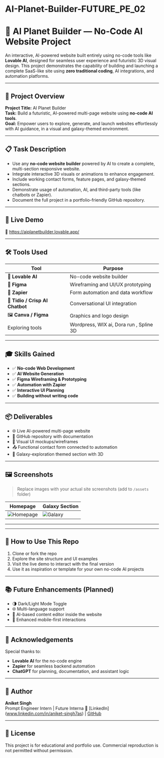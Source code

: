 # AI-Planet-Builder-FUTURE_PE_02

# 🌌 AI Planet Builder — No-Code AI Website Project

An interactive, AI-powered website built entirely using no-code tools like **Lovable AI**, designed for seamless user experience and futuristic 3D visual design. This project demonstrates the capability of building and launching a complete SaaS-like site using **zero traditional coding**, AI integrations, and automation platforms.

---

## 🧠 Project Overview

**Project Title:** AI Planet Builder  
**Task:** Build a futuristic, AI-powered multi-page website using **no-code AI tools**.  
**Goal:** Empower users to explore, generate, and launch websites effortlessly with AI guidance, in a visual and galaxy-themed environment.

---

## 📋 Task Description

- Use any **no-code website builder** powered by AI to create a complete, multi-section responsive website.
- Integrate interactive 3D visuals or animations to enhance engagement.
- Include working contact forms, feature pages, and galaxy-themed sections.
- Demonstrate usage of automation, AI, and third-party tools (like chatbots or Zapier).
- Document the full project in a portfolio-friendly GitHub repository.

---

## 🚀 Live Demo

🔗 https://aiplanetbuilder.lovable.app/  


---

## 🛠️ Tools Used

| Tool           | Purpose                                  |
|----------------|------------------------------------------|
| 🧱 **Lovable AI**     | No-code website builder               |
| 🎨 **Figma**          | Wireframing and UI/UX prototyping     |
| 🔁 **Zapier**         | Form automation and data workflow     |
| 💬 **Tidio / Crisp AI Chatbot** | Conversational UI integration |
| 🖼️ **Canva / Figma** | Graphics and logo design              |
Exploring tools         | Wordpress, WIX ai, Dora run , Spline 3D |

---

## 🎓 Skills Gained

- ✅ **No-code Web Development**
- ✅ **AI Website Generation**
- ✅ **Figma Wireframing & Prototyping**
- ✅ **Automation with Zapier**
- ✅ **Interactive UI Planning**
- ✅ **Building without writing code**

---

## 📦 Deliverables

- 🌐 Live AI-powered multi-page website
- 💾 GitHub repository with documentation
- 📸 Visual UI mockups/wireframes
- 📤 Functional contact form connected to automation
- 🔭 Galaxy-exploration themed section with 3D

---

## 🖼️ Screenshots

> Replace images with your actual site screenshots (add to `/assets` folder)

| Homepage                         | Galaxy Section                    |
|----------------------------------|------------------------------------|
| ![Homepage](assets/homepage.png) | ![Galaxy](assets/galaxy.png)       |

---


---

## 📄 How to Use This Repo

1. Clone or fork the repo
2. Explore the site structure and UI examples
3. Visit the live demo to interact with the final version
4. Use it as inspiration or template for your own no-code AI projects

---

## 📚 Future Enhancements (Planned)

- 🌗 Dark/Light Mode Toggle
- 🌐 Multi-language support
- 🔧 AI-based content editor inside the website
- 📱 Enhanced mobile-first interactions

---

## 🙌 Acknowledgements

Special thanks to:
- **Lovable AI** for the no-code engine
- **Zapier** for seamless backend automation
- **ChatGPT** for planning, documentation, and assistant logic

---

## 👤 Author

**Aniket Singh**  
Prompt Engineer Intern | Future Interna
🔗 [LinkedIn] (www.linkedin.com/in/aniket-singh7as) | [GitHub](https://github.com/TheAniketSingh-07)

---

## 📜 License

This project is for educational and portfolio use. Commercial reproduction is not permitted without permission.


